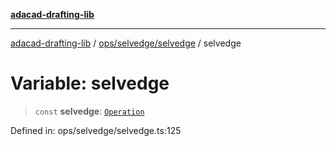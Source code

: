 [**adacad-drafting-lib**](../../../../README.md)

***

[adacad-drafting-lib](../../../../modules.md) / [ops/selvedge/selvedge](../README.md) / selvedge

# Variable: selvedge

> `const` **selvedge**: [`Operation`](../../../../objects/datatypes/type-aliases/Operation.md)

Defined in: ops/selvedge/selvedge.ts:125
